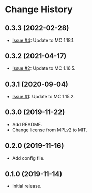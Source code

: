 
Change History
==============

0.3.3 (2022-02-28)
------------------

- [Issue #4](https://github.com/cpburnz/minecraft-prometheus-exporter/issues/4): Update to MC 1.18.1.


0.3.2 (2021-04-17)
------------------

- [Issue #2](https://github.com/cpburnz/minecraft-prometheus-exporter/pull/2): Update to MC 1.16.5.


0.3.1 (2020-09-04)
------------------

- [Issue #1](https://github.com/cpburnz/minecraft-prometheus-exporter/pull/1): Update to MC 1.15.2.


0.3.0 (2019-11-22)
------------------

- Add README.
- Change license from MPLv2 to MIT.


0.2.0 (2019-11-16)
------------------

- Add config file.


0.1.0 (2019-11-14)
------------------

- Initial release.
